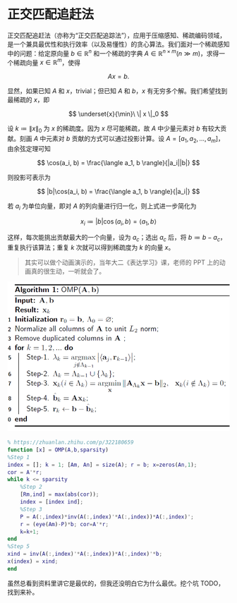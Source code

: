 # 正交匹配追赶法

正交匹配追赶法（亦称为“正交匹配追踪法”），应用于压缩感知、稀疏编码领域，是一个兼具最优性和执行效率（以及易懂性）的贪心算法。我们面对一个稀疏感知中的问题：给定原向量 $b\in \mathbb{R}^n$ 和一个稀疏的字典 $A\in \mathbb{R}^{n\times m}(n\gg m)$，求得一个稀疏向量 $x\in\mathbb{R}^m$，使得

$$
Ax = b.
$$

显然，如果已知 $A$ 和 $x$，trivial；但已知 $A$ 和 $b$，$x$ 有无穷多个解。我们希望找到最稀疏的 $x$，即

$$
\underset{x}{\min}\ \| x \|_0
$$

设 $k \coloneqq \| x \|_0$ 为 $x$ 的稀疏度。因为 $x$ 尽可能稀疏，故 $A$ 中少量元素对 $b$ 有较大贡献。刻画 $A$ 中元素对 $b$ 贡献的方式可以通过投影计算。设 $A = [a_1, a_2, \ldots, a_m]$，由余弦定理可知

$$
\cos(a_i, b) = \frac{\langle a_1, b \rangle}{|a_i||b|}
$$

则投影可表示为

$$
|b|\cos(a_i, b) = \frac{\langle a_1, b \rangle}{|a_i|}
$$

若 $a_i$ 为单位向量，即对 $A$ 的列向量进行归一化，则上式进一步简化为

$$
x_i \coloneqq |b|\cos(a_i, b) = \langle a_1, b \rangle
$$

这样，每次能挑出贡献最大的一个向量，设为 $a_c$；选出 $a_c$ 后，将 $b \coloneqq b - a_c$，重复执行该算法；重复 $k$ 次就可以得到稀疏度为 $k$ 的向量 $x$。

> 其实可以做个动画演示的，当年大二《表达学习》课，老师的 PPT 上的动画真的很生动，一听就会了。

![algorithm_omp](media/algorithm_omp.png)

```matlab
% https://zhuanlan.zhihu.com/p/322180659
function [x] = OMP(A,b,sparsity)
%Step 1
index = []; k = 1; [Am, An] = size(A); r = b; x=zeros(An,1);
cor = A'*r;
while k <= sparsity
    %Step 2
    [Rm,ind] = max(abs(cor));
    index = [index ind];
    %Step 3
    P = A(:,index)*inv(A(:,index)'*A(:,index))*A(:,index)';
    r = (eye(Am)-P)*b; cor=A'*r;
    k=k+1;
end
%Step 5
xind = inv(A(:,index)'*A(:,index))*A(:,index)'*b;
x(index) = xind;
end
```

虽然总看到资料里讲它是最优的，但我还没明白它为什么最优。挖个坑 TODO，找到来补。

[^andersen]: Orthogonal Matching Pursuit Algorithm: A brief introduction. Andersen Ang. Department of Combinatorics and Optimization, University of Waterloo, Waterloo, Canada. <https://angms.science>
